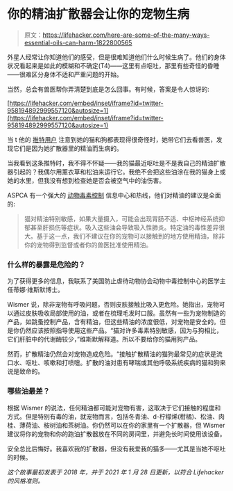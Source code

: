 # 你的精油扩散器会让你的宠物生病

> 原文：<https://lifehacker.com/here-are-some-of-the-many-ways-essential-oils-can-harm-1822800565>

外星人经常让你知道他们的感受，但是很难知道他们什么时候生病了。他们的身体状况看起来是如此的模糊和不确定(T4)——这里有点呕吐，那里有些奇怪的昏睡——很难区分身体不适和严重问题的开始。



当然，总会有兽医帮你弄清楚到底是怎么回事。有时候，答案是令人惊讶的:

 [https://lifehacker.com/embed/inset/iframe?id=twitter-958194892999557120&autosize=1](https://lifehacker.com/embed/inset/iframe?id=twitter-958194892999557120&autosize=1) 

当 t 他的 [推特用户](https://twitter.com/wiccaquarius) 注意到她的猫和狗都表现得很奇怪时，她带它们去看兽医，发现它们是因为她扩散器里的精油而生病的。

当我看到这条推特时，我不得不怀疑——我的猫最近呕吐是不是我自己的精油扩散器引起的？我偶尔用薰衣草和松油来运行它。我绝不会把这些油涂在我的猫身上或她的水里，但我没有想到检查她是否会被空气中的油伤害。

ASPCA 有一个强大的 [动物毒素控制](https://www.aspca.org/pet-care/animal-poison-control) 信息中心和热线，他们对精油的建议是全面的:

> 猫对精油特别敏感，如果大量摄入，可能会出现胃肠不适、中枢神经系统抑郁甚至肝损伤等症状。吸入这些油会导致吸入性肺炎。特定油的毒性差异很大。基于这一点，我们不建议在你的宠物可以接触到的地方使用精油，除非你的宠物得到监督或者你的兽医批准使用精油。

### 什么样的暴露是危险的？

为了获得更多的信息，我联系了美国防止虐待动物协会动物中毒控制中心的医学主任蒂娜·维斯默博士。

Wismer 说，除非宠物有呼吸问题，否则皮肤接触比吸入更危险。她指出，宠物可以通过皮肤吸收局部使用的油，或者在梳理毛发时口服。虽然有一些为宠物制造的产品，如跳蚤控制产品，含有精油，但这些精油的浓度很低，对宠物是安全的。但是你仍然应该按照指导使用这些产品。“猫对许多毒素特别敏感，因为与狗相比，它们肝脏中的代谢酶较少，”维斯默解释道。所以不要给你的猫用狗产品。

然而，扩散精油仍然会对宠物造成危险。“接触扩散精油的猫狗最常见的症状是流口水、呕吐、咳嗽和打喷嚏。扩散的油对患有哮喘或其他呼吸系统疾病的猫和狗来说是致命的。

### 哪些油最差？

根据 Wismer 的说法，任何精油都可能对宠物有害，这取决于它们接触的程度和方式。但是特别有毒的油，就宠物而言，包括冬青油、d-柠檬烯(柑橘)、松油、肉桂、薄荷油、桉树油和茶树油。你仍然可以在你的家里有一个扩散器，但 Wismer 建议将你的宠物和你的跑油扩散器放在不同的房间里，并避免长时间使用该设备。

安全总比后悔好。我喜欢我的扩散器，但没有我爱我的猫多——尤其是当她不呕吐的时候。

*这个故事最初发表于 2018 年，并于 2021 年 1 月 28 日更新，以符合 Lifehacker 的风格准则。*